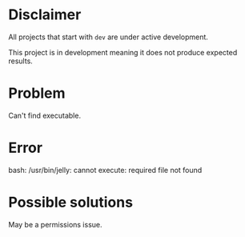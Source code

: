 # Disclaimer
All projects that start with `dev`
are under active development.

This project is in development meaning
it does not produce expected results.

# Problem
Can't find executable.

# Error
bash: /usr/bin/jelly: cannot execute: required file not found

# Possible solutions
May be a permissions issue.